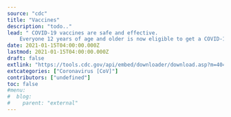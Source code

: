 ```yaml
---
source: "cdc"
title: "Vaccines"
description: "todo.."
lead: "	COVID-19 vaccines are safe and effective.            
	Everyone 12 years of age and older is now eligible to get a COVID-19 vaccination."
date: 2021-01-15T04:00:00.000Z
lastmod: 2021-01-15T04:00:00.000Z
draft: false
extlink: "https://tools.cdc.gov/api/embed/downloader/download.asp?m=404952&c=413095"
extcategories: ["Coronavirus [CoV]"]
contributors: ["undefined"]
toc: false
#menu:
#  blog:
#    parent: "external"
---
```

